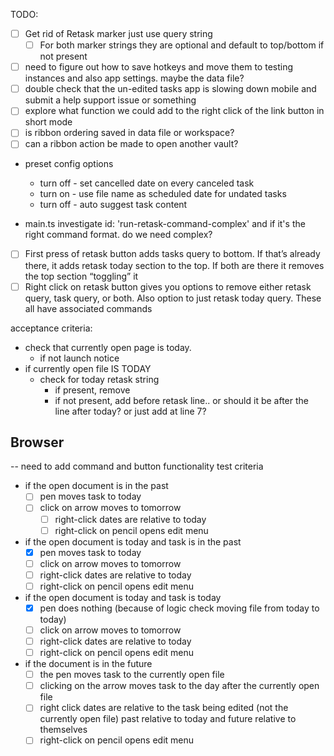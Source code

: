 TODO:

- [ ] Get rid of Retask marker just use query string
  - [ ] For both marker strings they are optional and default to top/bottom if not present
- [ ] need to figure out how to save hotkeys and move them to testing instances and also app settings. maybe the data file?
- [ ] double check that the un-edited tasks app is slowing down mobile and submit a help support issue or something
- [ ] explore what function we could add to the right click of the link button in short mode
- [ ] is ribbon ordering saved in data file or workspace?
- [ ] can a ribbon action be made to open another vault?
- preset config options
  - turn off - set cancelled date on every canceled task
  - turn on - use file name as scheduled date for undated tasks
  - turn off - auto suggest task content

- main.ts investigate id: 'run-retask-command-complex' and if it's the right command format. do we need complex?


- [ ] First press of retask button adds tasks query to bottom. If that’s already there, it adds retask today section to the top. If both are there it removes the top section “toggling” it
- [ ] Right click on retask button gives you options to remove either retask query, task query, or both. Also option to just retask today query. These all have associated commands

acceptance criteria:

- check that currently open page is today.
  - if not launch notice
- if currently open file IS TODAY
  - check for today retask string
    - if present, remove
    - if not present, add before retask line.. or should it be after the line after today? or just add at line 7?

## Browser

-- need to add command and button functionality test criteria

- if the open document is in the past
  - [ ] pen moves task to today
  - [ ] click on arrow moves to tomorrow
    - [ ] right-click dates are relative to today
    - [ ] right-click on pencil opens edit menu

- if the open document is today and task is in the past
  - [x] pen moves task to today
  - [ ] click on arrow moves to tomorrow
  - [ ] right-click dates are relative to today
  - [ ] right-click on pencil opens edit menu

- if the open document is today and task is today
  - [x] pen does nothing (because of logic check moving file from today to today)
  - [ ] click on arrow moves to tomorrow
  - [ ] right-click dates are relative to today
  - [ ] right-click on pencil opens edit menu

- if the document is in the future
  - [ ] the pen moves task to the currently open file
  - [ ] clicking on the arrow moves task to the day after the currently open file
  - [ ] right click dates are relative to the task being edited (not the currently open file) past relative to today and future relative to themselves
  - [ ] right-click on pencil opens edit menu
